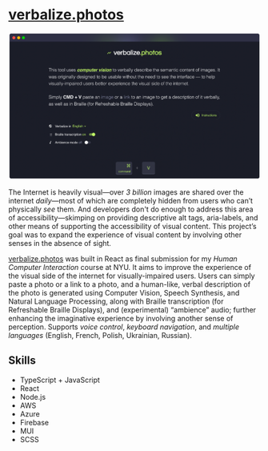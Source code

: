 # [verbalize.photos](https://verbalize.photos)

![verbalize-photos-screenshot](/assets/verbalize-photos-ss.png)

The Internet is heavily visual—over _3 billion_ images are shared over the internet _daily_—most of which are completely hidden from users who can’t physically _see_ them. And developers don't do enough to address this area of accessibility—skimping on providing descriptive alt tags, aria-labels, and other means of supporting the accessibility of visual content. This project’s goal was to expand the experience of visual content by involving other senses in the absence of sight.

[verbalize.photos](https://verbalize.photos) was built in React as final submission for my _Human Computer Interaction_ course at NYU. It aims to improve the experience of the visual side of the internet for visually-impaired users. Users can simply paste a photo or a link to a photo, and a human-like, verbal description of the photo is generated using Computer Vision, Speech Synthesis, and Natural Language Processing, along with Braille transcription (for Refreshable Braille Displays), and (experimental) “ambience” audio; further enhancing the imaginative experience by involving another sense of perception. Supports _voice control_, _keyboard navigation_, and _multiple languages_ (English, French, Polish, Ukrainian, Russian).

## Skills

- TypeScript + JavaScript
- React
- Node.js
- AWS
- Azure
- Firebase
- MUI
- SCSS
